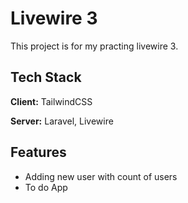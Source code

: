 
# Livewire 3

This project is for my practing livewire 3.


## Tech Stack

**Client:** TailwindCSS

**Server:** Laravel, Livewire


## Features

- Adding new user with count of users
- To do App
